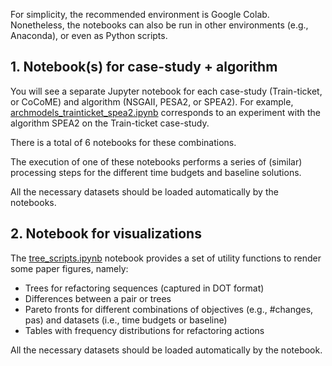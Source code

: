 For simplicity, the recommended environment is Google Colab. Nonetheless, the notebooks can also be run in other environments (e.g., Anaconda), or even as Python scripts.

## 1. Notebook(s) for case-study + algorithm

You will see a separate Jupyter notebook for each case-study (Train-ticket, or CoCoME) and algorithm (NSGAII, PESA2, or SPEA2). For example, [archmodels\_trainticket\_spea2.ipynb](https://github.com/SEALABQualityGroup/replication-package_2023_search_budgets/blob/main/notebooks/archmodels_trainticket_spea2.ipynb) corresponds to an experiment with the algorithm SPEA2 on the Train-ticket case-study. 

There is a total of 6 notebooks for these combinations.

The execution of one of these notebooks performs a series of (similar) processing steps for the different time budgets and baseline solutions.

All the necessary datasets should be loaded automatically by the notebooks.


## 2. Notebook for visualizations

The [tree_scripts.ipynb](https://github.com/SEALABQualityGroup/replication-package_2023_search_budgets/blob/main/notebooks/tree_scripts.ipynb) notebook provides a set of utility functions to render some paper figures, namely:

* Trees for refactoring sequences (captured in DOT format)
* Differences between a pair or trees
* Pareto fronts for different combinations of objectives (e.g., #changes, pas) and datasets (i.e., time budgets or baseline)
* Tables with frequency distributions for refactoring actions

All the necessary datasets should be loaded automatically by the notebook.

<!---
## Contact

In case you might have questions, you might write to <andres.diazpace@isistan.unicen.edu.ar>.
-->
